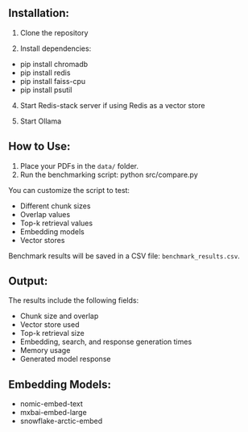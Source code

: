 
Installation:
-------------
1. Clone the repository

2. Install dependencies:
- pip install chromadb
- pip install redis
- pip install faiss-cpu
- pip install psutil

4. Start Redis-stack server if using Redis as a vector store

5. Start Ollama


How to Use:
-----------
1. Place your PDFs in the `data/` folder.
2. Run the benchmarking script:
   python src/compare.py

You can customize the script to test:
- Different chunk sizes
- Overlap values
- Top-k retrieval values
- Embedding models
- Vector stores

Benchmark results will be saved in a CSV file: `benchmark_results.csv`.

Output:
-------
The results include the following fields:
- Chunk size and overlap
- Vector store used
- Top-k retrieval size
- Embedding, search, and response generation times
- Memory usage
- Generated model response

Embedding Models:
-----------------
- nomic-embed-text
- mxbai-embed-large
- snowflake-arctic-embed
